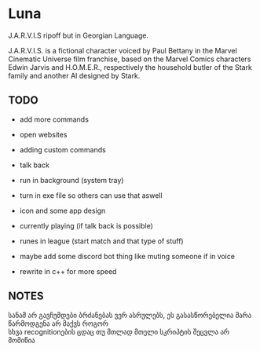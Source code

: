 # Luna
J.A.R.V.I.S ripoff but in Georgian Language.

J.A.R.V.I.S. is a fictional character voiced by Paul Bettany in the Marvel Cinematic Universe film franchise, based on the Marvel Comics characters Edwin Jarvis and H.O.M.E.R., respectively the household butler of the Stark family and another AI designed by Stark.


## TODO
- add more commands
- open websites
- adding custom commands
- talk back

- run in background (system tray)
- turn in exe file so others can use that aswell
- icon and some app design
- currently playing (if talk back is possible)

- runes in league (start match and that type of stuff)
- maybe add some discord bot thing like muting someone if in voice
- rewrite in c++ for more speed

## NOTES
სანამ არ გავჩუმდები ბრძანებას ვერ ასრულებს, ეს გასასწორებელია მარა წარმოდგენა არ მაქვს როგორ\
სხვა recognitionების ცდაც თუ მთლად მთელი სკრიპტის შეცვლა არ მომიწია
